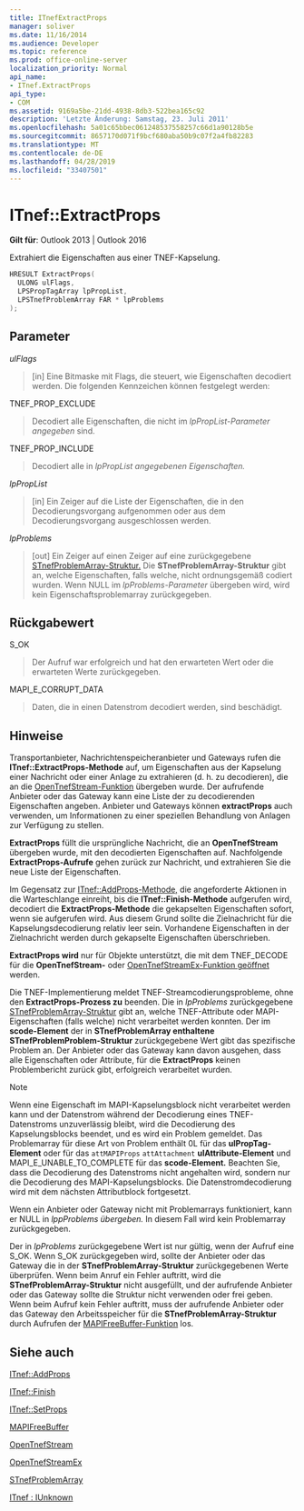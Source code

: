 ```yaml
---
title: ITnefExtractProps
manager: soliver
ms.date: 11/16/2014
ms.audience: Developer
ms.topic: reference
ms.prod: office-online-server
localization_priority: Normal
api_name:
- ITnef.ExtractProps
api_type:
- COM
ms.assetid: 9169a5be-21dd-4938-8db3-522bea165c92
description: 'Letzte Änderung: Samstag, 23. Juli 2011'
ms.openlocfilehash: 5a01c65bbec061248537558257c66d1a90128b5e
ms.sourcegitcommit: 8657170d071f9bcf680aba50b9c07f2a4fb82283
ms.translationtype: MT
ms.contentlocale: de-DE
ms.lasthandoff: 04/28/2019
ms.locfileid: "33407501"
---
```

# <a name="itnefextractprops"></a>ITnef::ExtractProps

  
  
**Gilt für**: Outlook 2013 | Outlook 2016 
  
Extrahiert die Eigenschaften aus einer TNEF-Kapselung. 
  
```cpp
HRESULT ExtractProps(
  ULONG ulFlags,
  LPSPropTagArray lpPropList,
  LPSTnefProblemArray FAR * lpProblems
);
```

## <a name="parameters"></a>Parameter

 _ulFlags_
  
> [in] Eine Bitmaske mit Flags, die steuert, wie Eigenschaften decodiert werden. Die folgenden Kennzeichen können festgelegt werden:
    
TNEF_PROP_EXCLUDE 
  
> Decodiert alle Eigenschaften, die nicht im  _lpPropList-Parameter angegeben_ sind. 
    
TNEF_PROP_INCLUDE 
  
> Decodiert alle in _lpPropList angegebenen Eigenschaften._
    
 _lpPropList_
  
> [in] Ein Zeiger auf die Liste der Eigenschaften, die in den Decodierungsvorgang aufgenommen oder aus dem Decodierungsvorgang ausgeschlossen werden.
    
 _lpProblems_
  
> [out] Ein Zeiger auf einen Zeiger auf eine zurückgegebene [STnefProblemArray-Struktur.](stnefproblemarray.md) Die **STnefProblemArray-Struktur** gibt an, welche Eigenschaften, falls welche, nicht ordnungsgemäß codiert wurden. Wenn NULL im  _lpProblems-Parameter_ übergeben wird, wird kein Eigenschaftsproblemarray zurückgegeben. 
    
## <a name="return-value"></a>Rückgabewert

S_OK 
  
> Der Aufruf war erfolgreich und hat den erwarteten Wert oder die erwarteten Werte zurückgegeben.
    
MAPI_E_CORRUPT_DATA 
  
> Daten, die in einen Datenstrom decodiert werden, sind beschädigt.
    
## <a name="remarks"></a>Hinweise

Transportanbieter, Nachrichtenspeicheranbieter und Gateways rufen die **ITnef::ExtractProps-Methode** auf, um Eigenschaften aus der Kapselung einer Nachricht oder einer Anlage zu extrahieren (d. h. zu decodieren), die an die [OpenTnefStream-Funktion](opentnefstream.md) übergeben wurde. Der aufrufende Anbieter oder das Gateway kann eine Liste der zu decodierenden Eigenschaften angeben. Anbieter und Gateways können **extractProps** auch verwenden, um Informationen zu einer speziellen Behandlung von Anlagen zur Verfügung zu stellen. 
  
 **ExtractProps** füllt die ursprüngliche Nachricht, die an **OpenTnefStream** übergeben wurde, mit den decodierten Eigenschaften auf. Nachfolgende **ExtractProps-Aufrufe** gehen zurück zur Nachricht, und extrahieren Sie die neue Liste der Eigenschaften. 
  
Im Gegensatz zur [ITnef::AddProps-Methode,](itnef-addprops.md) die angeforderte Aktionen in die Warteschlange einreiht, bis die **ITnef::Finish-Methode** aufgerufen wird, decodiert die **ExtractProps-Methode** die gekapselten Eigenschaften sofort, wenn sie aufgerufen wird. Aus diesem Grund sollte die Zielnachricht für die Kapselungsdecodierung relativ leer sein. Vorhandene Eigenschaften in der Zielnachricht werden durch gekapselte Eigenschaften überschrieben. 
  
 **ExtractProps wird** nur für Objekte unterstützt, die mit dem TNEF_DECODE für die **OpenTnefStream-** oder [OpenTnefStreamEx-Funktion geöffnet](opentnefstreamex.md) werden. 
  
Die TNEF-Implementierung meldet TNEF-Streamcodierungsprobleme, ohne den **ExtractProps-Prozess zu** beenden. Die in _lpProblems_ zurückgegebene [STnefProblemArray-Struktur](stnefproblemarray.md) gibt an, welche TNEF-Attribute oder MAPI-Eigenschaften (falls welche) nicht verarbeitet werden konnten. Der im **scode-Element** der in **STnefProblemArray enthaltene STnefProblemProblem-Struktur** zurückgegebene Wert gibt das spezifische Problem an.  Der Anbieter oder das Gateway kann davon ausgehen, dass alle Eigenschaften oder Attribute, für die **ExtractProps** keinen Problembericht zurück gibt, erfolgreich verarbeitet wurden. 
  
> [!NOTE]
> Wenn eine Eigenschaft im MAPI-Kapselungsblock nicht verarbeitet werden kann und der Datenstrom während der Decodierung eines TNEF-Datenstroms unzuverlässig bleibt, wird die Decodierung des Kapselungsblocks beendet, und es wird ein Problem gemeldet. Das Problemarray für diese Art von Problem enthält 0L für das **ulPropTag-Element** oder für das `attMAPIProps` `attAttachment` **ulAttribute-Element** und MAPI_E_UNABLE_TO_COMPLETE für das **scode-Element.** Beachten Sie, dass die Decodierung des Datenstroms nicht angehalten wird, sondern nur die Decodierung des MAPI-Kapselungsblocks. Die Datenstromdecodierung wird mit dem nächsten Attributblock fortgesetzt. 
  
Wenn ein Anbieter oder Gateway nicht mit Problemarrays funktioniert, kann er NULL in  _lppProblems übergeben._ In diesem Fall wird kein Problemarray zurückgegeben. 
  
Der in  _lpProblems_ zurückgegebene Wert ist nur gültig, wenn der Aufruf eine S_OK. Wenn S_OK zurückgegeben wird, sollte der Anbieter oder das Gateway die in der **STnefProblemArray-Struktur** zurückgegebenen Werte überprüfen. Wenn beim Anruf ein Fehler auftritt, wird die **STnefProblemArray-Struktur** nicht ausgefüllt, und der aufrufende Anbieter oder das Gateway sollte die Struktur nicht verwenden oder frei geben. Wenn beim Aufruf kein Fehler auftritt, muss der aufrufende Anbieter oder das Gateway den Arbeitsspeicher für die **STnefProblemArray-Struktur** durch Aufrufen der [MAPIFreeBuffer-Funktion](mapifreebuffer.md) los. 
  
## <a name="see-also"></a>Siehe auch



[ITnef::AddProps](itnef-addprops.md)
  
[ITnef::Finish](itnef-finish.md)
  
[ITnef::SetProps](itnef-setprops.md)
  
[MAPIFreeBuffer](mapifreebuffer.md)
  
[OpenTnefStream](opentnefstream.md)
  
[OpenTnefStreamEx](opentnefstreamex.md)
  
[STnefProblemArray](stnefproblemarray.md)
  
[ITnef : IUnknown](itnefiunknown.md)

